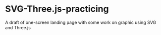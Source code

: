 # SVG-Three.js-practicing
A draft of one-screen landing page with some work on graphic using SVG and Three.js
